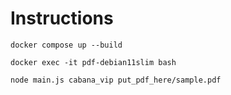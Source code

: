 # Instructions

<p><code>docker compose up --build</code></p>
<p><code>docker exec -it pdf-debian11slim bash</code></p>
<p><code>node main.js cabana_vip put_pdf_here/sample.pdf<code></p>

